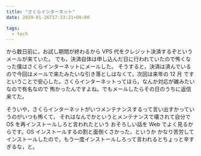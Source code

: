 ```yaml
---
title: "さくらインターネット"
date: 2020-01-26T17:33:21+09:00

tags:
  - tech
---
```


から数日前に，お試し期間が終わるから VPS 代をクレジット決済するぞというメールが来ていた。
でも，決済自体は申し込んだ日に行われていたので怖くなった僕はさくらインターネットにメールした。
そうすると，決済は済んでいるので今回はメールで来たみたいな引き落としはなくて，次回は来年の 12 月
ですということで安心した。さくらインターネットってほら，なんか対応が雑みたいなので有名なので
怖かったんですよね。でもメールしたらその日のうちに返信来てた。

そういや，さくらインターネットがいつメンテナンスするって言い出すかっていうのがいつも怖くて，
それはなんでかというとメンテナンスで壊されて自分で OS を再インストールしろと言われたという
おそろしい話を Web でよく見るからです。OS インストールするの割と面倒くさかった，というか
かなり苦労してインストールしたので，もう一度インストールしろって言われるとちょっと辛すぎるな，と。
